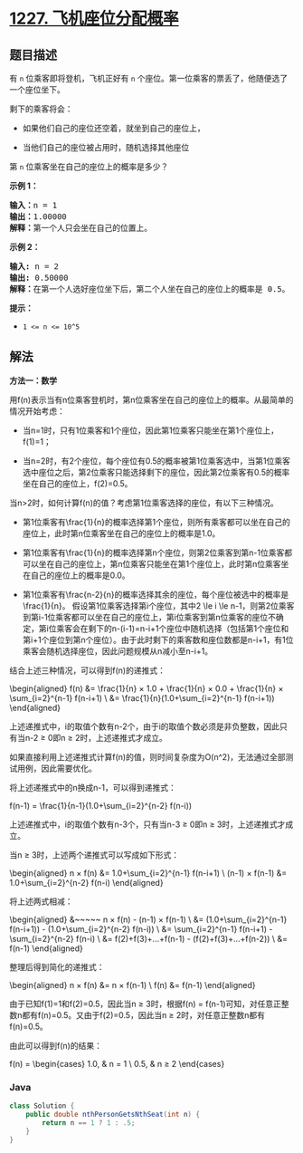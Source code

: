 # [1227. 飞机座位分配概率](https://leetcode.cn/problems/airplane-seat-assignment-probability)

## 题目描述

<p>有 <code>n</code> 位乘客即将登机，飞机正好有 <code>n</code> 个座位。第一位乘客的票丢了，他随便选了一个座位坐下。</p>

<p>剩下的乘客将会：</p>

<ul>
	<li>
	<p>如果他们自己的座位还空着，就坐到自己的座位上，</p>
	</li>
	<li>当他们自己的座位被占用时，随机选择其他座位</li>
</ul>

<p>第 <code>n</code>&nbsp;位乘客坐在自己的座位上的概率是多少？</p>

<p><strong>示例 1：</strong></p>

<pre>
<strong>输入：</strong>n = 1
<strong>输出：</strong>1.00000
<strong>解释：</strong>第一个人只会坐在自己的位置上。</pre>

<p><strong>示例 2：</strong></p>

<pre>
<strong>输入:</strong> n = 2
<strong>输出:</strong> 0.50000
<strong>解释：</strong>在第一个人选好座位坐下后，第二个人坐在自己的座位上的概率是 0.5。
</pre>

<p><strong>提示：</strong></p>

<ul>
	<li><code>1 &lt;= n &lt;= 10^5</code></li>
</ul>

## 解法

**方法一：数学**

用f(n)表示当有n位乘客登机时，第n位乘客坐在自己的座位上的概率。从最简单的情况开始考虑：

-   当n=1时，只有1位乘客和1个座位，因此第1位乘客只能坐在第1个座位上，f(1)=1；

-   当n=2时，有2个座位，每个座位有0.5的概率被第1位乘客选中，当第1位乘客选中座位之后，第2位乘客只能选择剩下的座位，因此第2位乘客有0.5的概率坐在自己的座位上，f(2)=0.5。

当n>2时，如何计算f(n)的值？考虑第1位乘客选择的座位，有以下三种情况。

-   第1位乘客有\frac{1}{n}的概率选择第1个座位，则所有乘客都可以坐在自己的座位上，此时第n位乘客坐在自己的座位上的概率是1.0。

-   第1位乘客有\frac{1}{n}的概率选择第n个座位，则第2位乘客到第n-1位乘客都可以坐在自己的座位上，第n位乘客只能坐在第1个座位上，此时第n位乘客坐在自己的座位上的概率是0.0。

-   第1位乘客有\frac{n-2}{n}的概率选择其余的座位，每个座位被选中的概率是\frac{1}{n}。
    假设第1位乘客选择第i个座位，其中2 \le i \le n-1，则第2位乘客到第i-1位乘客都可以坐在自己的座位上，第i位乘客到第n位乘客的座位不确定，第i位乘客会在剩下的n-(i-1)=n-i+1个座位中随机选择（包括第1个座位和第i+1个座位到第n个座位）。由于此时剩下的乘客数和座位数都是n-i+1，有1位乘客会随机选择座位，因此问题规模从n减小至n-i+1。

结合上述三种情况，可以得到f(n)的递推式：


\begin{aligned}
f(n) &= \frac{1}{n} × 1.0 + \frac{1}{n} × 0.0 + \frac{1}{n} × \sum_{i=2}^{n-1} f(n-i+1) \\
&= \frac{1}{n}(1.0+\sum_{i=2}^{n-1} f(n-i+1))
\end{aligned}


上述递推式中，i的取值个数有n-2个，由于i的取值个数必须是非负整数，因此只有当n-2 ≥ 0即n ≥ 2时，上述递推式才成立。

如果直接利用上述递推式计算f(n)的值，则时间复杂度为O(n^2)，无法通过全部测试用例，因此需要优化。

将上述递推式中的n换成n-1，可以得到递推式：


f(n-1) = \frac{1}{n-1}(1.0+\sum_{i=2}^{n-2} f(n-i))


上述递推式中，i的取值个数有n-3个，只有当n-3 ≥ 0即n ≥ 3时，上述递推式才成立。

当n ≥ 3时，上述两个递推式可以写成如下形式：


\begin{aligned}
n × f(n) &= 1.0+\sum_{i=2}^{n-1} f(n-i+1) \\
(n-1) × f(n-1) &= 1.0+\sum_{i=2}^{n-2} f(n-i)
\end{aligned}


将上述两式相减：


\begin{aligned}
&~~~~~ n × f(n) - (n-1) × f(n-1) \\
&= (1.0+\sum_{i=2}^{n-1} f(n-i+1)) - (1.0+\sum_{i=2}^{n-2} f(n-i)) \\
&= \sum_{i=2}^{n-1} f(n-i+1) - \sum_{i=2}^{n-2} f(n-i) \\
&= f(2)+f(3)+...+f(n-1) - (f(2)+f(3)+...+f(n-2)) \\
&= f(n-1)
\end{aligned}


整理后得到简化的递推式：


\begin{aligned}
n × f(n) &= n × f(n-1) \\
f(n) &= f(n-1)
\end{aligned}


由于已知f(1)=1和f(2)=0.5，因此当n ≥ 3时，根据f(n) = f(n-1)可知，对任意正整数n都有f(n)=0.5。又由于f(2)=0.5，因此当n ≥ 2时，对任意正整数n都有f(n)=0.5。

由此可以得到f(n)的结果：


f(n) = \begin{cases}
1.0, & n = 1 \\
0.5, & n ≥ 2
\end{cases}


### **Java**

```java
class Solution {
    public double nthPersonGetsNthSeat(int n) {
        return n == 1 ? 1 : .5;
    }
}
```

